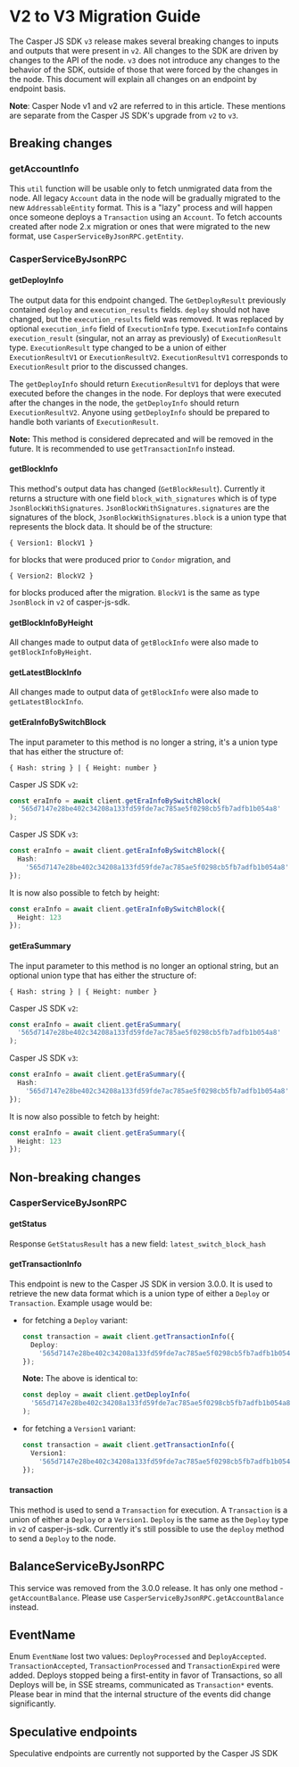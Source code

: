# V2 to V3 Migration Guide

The Casper JS SDK `v3` release makes several breaking changes to inputs and outputs that were present in `v2`. All changes to the SDK are driven by changes to the API of the node. `v3` does not introduce any changes to the behavior of the SDK, outside of those that were forced by the changes in the node. This document will explain all changes on an endpoint by endpoint basis.

**Note**: Casper Node v1 and v2 are referred to in this article. These mentions are separate from the Casper JS SDK's upgrade from `v2` to `v3`.

## Breaking changes

### getAccountInfo

This `util` function will be usable only to fetch unmigrated data from the node. All legacy `Account` data in the node will be gradually migrated to the new `AddressableEntity` format. This is a "lazy" process and will happen once someone deploys a `Transaction` using an `Account`. To fetch accounts created after node 2.x migration or ones that were migrated to the new format, use `CasperServiceByJsonRPC.getEntity`.

### CasperServiceByJsonRPC

#### getDeployInfo

The output data for this endpoint changed. The `GetDeployResult` previously contained `deploy` and `execution_results` fields. `deploy` should not have changed, but the `execution_results` field was removed. It was replaced by optional `execution_info` field of `ExecutionInfo` type. `ExecutionInfo` contains `execution_result` (singular, not an array as previously) of `ExecutionResult` type. `ExecutionResult` type changed to be a union of either `ExecutionResultV1` or `ExecutionResultV2`. `ExecutionResultV1` corresponds to `ExecutionResult` prior to the discussed changes.

The `getDeployInfo` should return `ExecutionResultV1` for deploys that were executed before the changes in the node. For deploys that were executed after the changes in the node, the `getDeployInfo` should return `ExecutionResultV2`. Anyone using `getDeployInfo` should be prepared to handle both variants of `ExecutionResult`.

**Note:** This method is considered deprecated and will be removed in the future. It is recommended to use `getTransactionInfo` instead.

#### getBlockInfo

This method's output data has changed (`GetBlockResult`). Currently it returns a structure with one field `block_with_signatures` which is of type `JsonBlockWithSignatures`. `JsonBlockWithSignatures.signatures` are the signatures of the block, `JsonBlockWithSignatures.block` is a union type that represents the block data. It should be of the structure:

```
{ Version1: BlockV1 }
```

for blocks that were produced prior to `Condor` migration, and

```
{ Version2: BlockV2 }
```

for blocks produced after the migration. `BlockV1` is the same as type `JsonBlock` in `v2` of casper-js-sdk.

#### getBlockInfoByHeight

All changes made to output data of `getBlockInfo` were also made to `getBlockInfoByHeight`.

#### getLatestBlockInfo

All changes made to output data of `getBlockInfo` were also made to `getLatestBlockInfo`.

#### getEraInfoBySwitchBlock

The input parameter to this method is no longer a string, it's a union type that has either the structure of:

```
{ Hash: string } | { Height: number }
```

Casper JS SDK `v2`:

```typescript
const eraInfo = await client.getEraInfoBySwitchBlock(
  '565d7147e28be402c34208a133fd59fde7ac785ae5f0298cb5fb7adfb1b054a8'
);
```

Casper JS SDK `v3`:

```typescript
const eraInfo = await client.getEraInfoBySwitchBlock({
  Hash:
    '565d7147e28be402c34208a133fd59fde7ac785ae5f0298cb5fb7adfb1b054a8'
});
```

It is now also possible to fetch by height:

```typescript
const eraInfo = await client.getEraInfoBySwitchBlock({
  Height: 123
});
```

#### getEraSummary

The input parameter to this method is no longer an optional string, but an optional union type that has either the structure of:

```
{ Hash: string } | { Height: number }
```

Casper JS SDK `v2`:

```typescript
const eraInfo = await client.getEraSummary(
  '565d7147e28be402c34208a133fd59fde7ac785ae5f0298cb5fb7adfb1b054a8'
);
```

Casper JS SDK `v3`:

```typescript
const eraInfo = await client.getEraSummary({
  Hash:
    '565d7147e28be402c34208a133fd59fde7ac785ae5f0298cb5fb7adfb1b054a8'
});
```

It is now also possible to fetch by height:

```typescript
const eraInfo = await client.getEraSummary({
  Height: 123
});
```

## Non-breaking changes

### CasperServiceByJsonRPC

#### getStatus

Response `GetStatusResult` has a new field: `latest_switch_block_hash`

#### getTransactionInfo

This endpoint is new to the Casper JS SDK in version 3.0.0. It is used to retrieve the new data format which is a union type of either a `Deploy` or `Transaction`. Example usage would be:

- for fetching a `Deploy` variant:

  ```typescript
  const transaction = await client.getTransactionInfo({
    Deploy:
      '565d7147e28be402c34208a133fd59fde7ac785ae5f0298cb5fb7adfb1b054a8'
  });
  ```

  **Note:** The above is identical to:

  ```typescript
  const deploy = await client.getDeployInfo(
    '565d7147e28be402c34208a133fd59fde7ac785ae5f0298cb5fb7adfb1b054a8'
  );
  ```

- for fetching a `Version1` variant:

  ```typescript
  const transaction = await client.getTransactionInfo({
    Version1:
      '565d7147e28be402c34208a133fd59fde7ac785ae5f0298cb5fb7adfb1b054a8'
  });
  ```

#### transaction

This method is used to send a `Transaction` for execution. A `Transaction` is a union of either a `Deploy` or a `Version1`. `Deploy` is the same as the `Deploy` type in `v2` of casper-js-sdk. Currently it's still possible to use the `deploy` method to send a `Deploy` to the node.

## BalanceServiceByJsonRPC

This service was removed from the 3.0.0 release. It has only one method - `getAccountBalance`. Please use `CasperServiceByJsonRPC.getAccountBalance` instead.

## EventName

Enum `EventName` lost two values: `DeployProcessed` and `DeployAccepted`. `TransactionAccepted`, `TransactionProcessed` and `TransactionExpired` were added. Deploys stopped being a first-entity in favor of Transactions, so all Deploys will be, in SSE streams, communicated as `Transaction*` events. Please bear in mind that the internal structure of the events did change significantly.

## Speculative endpoints

Speculative endpoints are currently not supported by the Casper JS SDK

